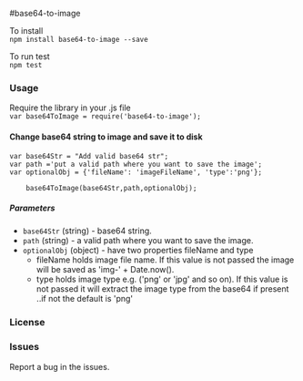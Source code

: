 #base64-to-image

To install  
`npm install base64-to-image --save`  

To run test  
`npm test`  

### Usage  

Require the library in your .js file  
`var base64ToImage = require('base64-to-image');`  

#### Change base64 string to image and save it to disk  
```
var base64Str = "Add valid base64 str";
var path ='put a valid path where you want to save the image';
var optionalObj = {'fileName': 'imageFileName', 'type':'png'};

	base64ToImage(base64Str,path,optionalObj); 
```

##### Parameters  
 - `base64Str` (string) - base64 string.
 - `path` (string) - a valid path where you want to save the image.
 - `optionalObj` (object) - have two properties fileName and type
 	- fileName holds image file name. If this value is not passed the image will be saved as 'img-' + Date.now().
 	- type holds image type e.g. ('png' or 'jpg'  and so on). If this value is not passed it will extract the image type from the base64 if present ..if not the default is 'png'


### License  
  

### Issues  
Report a bug in the issues.   
